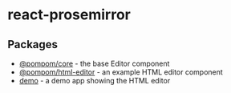 # react-prosemirror

## Packages

* [@pompom/core](packages/core) - the base Editor component
* [@pompom/html-editor](packages/html-editor) - an example HTML editor component
* [demo](packages/demo) - a demo app showing the HTML editor
